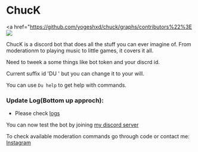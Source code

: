 <h1>ChucK</h1>

<a href="https://github.com/yogeshxd/chuck/graphs/contributors%22%3E
  <img src="https://contrib.rocks/image?repo=yogeshxd/chuck" />
</a>
                                                            
ChucK is a discord bot that does all the stuff you can ever imagine of. From moderationm to playing music to little games, it covers it all.


Need to tweek a some things like bot token and your discrd id.

Current suffix id 'DU ' but you can change it to your will.

You can use ```Du help``` to get help with commands.


<h3>Update Log(Bottom up approch):</h3>

 - Please check [logs](https://github.com/yogeshxd/ChucK/blob/main/logs.md)

You can now test the bot by joining [my discord server](https://discord.gg/NrpNqw8KTe)

To check available moderation commands go through code or contact me: [Instagram](https://www.instagram.com/xdyogesh/)
